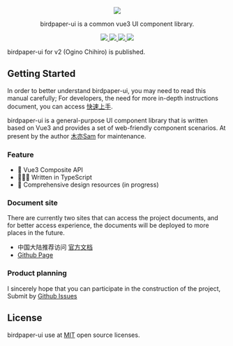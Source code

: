 <p align="center">
  <a href="https://www.birdpaper.design">
    <img class="logo" src="https://birdpaper-1251999712.cos.ap-guangzhou.myqcloud.com/design/assets/bp%2Bvue.png"/>
  </a>
</p>

<p align="center">birdpaper-ui is a common vue3 UI component library.</p>

<p align="center">
  <a href="https://www.npmjs.com/package/birdpaper-ui" target="_blank">
     <img class="tag" src="https://img.shields.io/npm/v/birdpaper-ui.svg?style=badge"/>
  </a>
  <a href="https://npmcharts.com/compare/birdpaper-ui?minimal=true">
    <img class="tag" src="http://img.shields.io/npm/dm/birdpaper-ui.svg"/>
  </a>
   <a href="https://www.birdpaper.design">
    <img class="tag" src="https://img.shields.io/badge/platform-Vue3-059669.svg"/>
  </a>
   <a href="https://www.birdpaper.design">
    <img class="tag" src="https://img.shields.io/badge/license-MIT-red.svg"/>
  </a>
</p>

birdpaper-ui for v2 (Ogino Chihiro) is published.

## Getting Started

In order to better understand birdpaper-ui, you may need to read this manual carefully; For developers, the need for more in-depth instructions document, you can access [快速上手](https://www.birdpaper.design).

birdpaper-ui is a general-purpose UI component library that is written based on Vue3 and provides a set of web-friendly component scenarios. At present by the author [木亦Sam](https://github.com/liluanhui) for maintenance.

### Feature

- 🐬 Vue3 Composite API
- 👨🏻‍💻 Written in TypeScript
- 🎨 Comprehensive design resources (in progress)

### Document site

There are currently two sites that can access the project documents, and for better access experience, the documents will be deployed to more places in the future.

- 中国大陆推荐访问 [官方文档](https://www.birdpaper.design)
- [Github Page](https://birdpaper-team.github.io/birdpaper-ui/)

### Product planning

I sincerely hope that you can participate in the construction of the project, Submit by [Github Issues](https://github.com/birdpaper-team/birdpaper-ui/issues)

## License

birdpaper-ui use at [MIT](https://github.com/birdpaper-team/birdpaper-ui/LICENSE) open source licenses.
